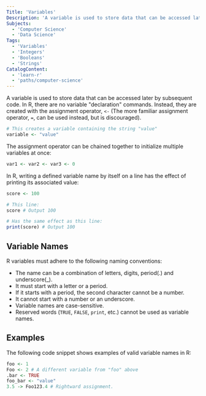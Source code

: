 ```yaml
---
Title: 'Variables'
Description: 'A variable is used to store data that can be accessed later by subsequent code.'
Subjects:
  - 'Computer Science'
  - 'Data Science'
Tags:
  - 'Variables'
  - 'Integers'
  - 'Booleans'
  - 'Strings'
CatalogContent:
  - 'learn-r'
  - 'paths/computer-science'
---
```


A variable is used to store data that can be accessed later by subsequent code. In R, there are no variable "declaration" commands. Instead, they are created with the assignment operator, `<-` (The more familiar assignment operator, `=`, can be used instead, but is discouraged).

```r
# This creates a variable containing the string "value"
variable <- "value"
```

The assignment operator can be chained together to initialize multiple variables at once:

```r
var1 <- var2 <- var3 <- 0
```

In R, writing a defined variable name by itself on a line has the effect of printing its associated value:

```r
score <- 100

# This line:
score # Output 100

# Has the same effect as this line:
print(score) # Output 100
```

## Variable Names

R variables must adhere to the following naming conventions:

- The name can be a combination of letters, digits, period(.) and underscore(\_).
- It must start with a letter or a period.
- If it starts with a period, the second character cannot be a number.
- It cannot start with a number or an underscore.
- Variable names are case-sensitive.
- Reserved words (`TRUE`, `FALSE`, `print`, etc.) cannot be used as variable names.

## Examples

The following code snippet shows examples of valid variable names in R:

```r
foo <- 1
Foo <- 2 # A different variable from "foo" above
.bar <- TRUE
foo_bar <- "value"
3.5 -> Foo123.4 # Rightward assignment.
```
